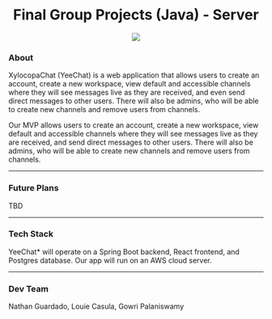 <center><h1>Final Group Projects (Java) - Server</h1></center>

<p align="center">
  <img src="https://media.discordapp.net/attachments/1184955274876960920/1191943838315577434/DALLE_2024-01-02_22.19.02_-_Create_a_logo_featuring_a_cartoon_dinosaur_with_specific_characteristics_to_resemble_the_dinosaur_depicted_in_the_provided_image._The_dinosaur_should_.png?ex=65a74734&is=6594d234&hm=0fd7003a6414e27f54d8b404371c2699d3b71a6910172b667af969eb6e771f4c&=&format=webp&quality=lossless&width=350&height=350"/>
</p>

### **About**

XylocopaChat (YeeChat) is a web application that allows users to create an account, create a new workspace, view default and accessible channels where they will see messages live as they are received, and even send direct messages to other users. There will also be admins, who will be able to create new channels and remove users from channels. 

Our MVP allows users to create an account, create a new workspace, view default and accessible channels where they will see messages live as they are received, and send direct messages to other users. There will also be admins, who will be able to create new channels and remove users from channels.

<hr>

### **Future Plans**

TBD

<hr>

### **Tech Stack**

YeeChat* will operate on a Spring Boot backend, React frontend, and Postgres database. Our app will run on an AWS cloud server.

<hr>

### **Dev Team**

Nathan Guardado, Louie Casula, Gowri Palaniswamy
